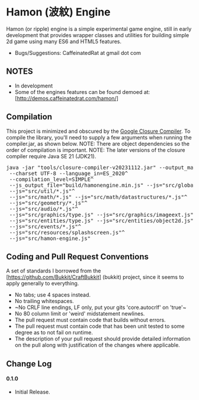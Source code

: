 Hamon (波紋) Engine 
===========

Hamon (or ripple) engine is a simple experimental game engine, still in early development that provides wrapper classes and utilities for building simple 2d game using many ES6 and HTML5 features.

* Bugs/Suggestions: CaffeinatedRat at gmail dot com

NOTES
-----------

* In development
* Some of the engines features can be found demoed at: [http://demos.caffeinatedrat.com/hamon/]

Compilation
-----------

This project is minimized and obscured by the [Google Closure Compiler](https://developers.google.com/closure/compiler/).  To compile the library, you'll need to supply a few arguments when running the compiler.jar, as shown below.  NOTE: There are object dependencies so the order of compilation is important.
NOTE: The later versions of the closure compiler require Java SE 21 (JDK21).

<pre>
java -jar "tools/closure-compiler-v20231112.jar" --output_manifest "build/manifest.MF"^
 --charset UTF-8 --language_in=ES_2020^
 --compilation_level=SIMPLE^
 --js_output_file="build/hamonengine.min.js" --js="src/global.js"^
 --js="src/util/*.js"^
 --js="src/math/*.js" --js="src/math/datastructures/*.js"^
 --js="src/geometry/*.js"^
 --js="src/audio/*.js"^
 --js="src/graphics/type.js" --js="src/graphics/imageext.js" --js="src/graphics/layer.js" --js="src/graphics/sprite.js" --js="src/graphics/animsprite.js" --js="src/graphics/spritesheet.js"^
 --js="src/entities/type.js" --js="src/entities/object2d.js" --js="src/entities/spriteObject.js" --js="src/entities/shapeObject.js" --js="src/entities/cell.js"^
 --js="src/events/*.js"^
 --js="src/resources/splashscreen.js"^
 --js="src/hamon-engine.js"
</pre>
 

Coding and Pull Request Conventions
-----------

A set of standards I borrowed from the [https://github.com/Bukkit/CraftBukkit] (bukkit) project, since it seems to apply generally to everything.

* No tabs; use 4 spaces instead.
* No trailing whitespaces.
* ~No CRLF line endings, LF only, put your gits 'core.autocrlf' on 'true'~
* No 80 column limit or 'weird' midstatement newlines.
* The pull request must contain code that builds without errors.
* The pull request must contain code that has been unit tested to some degree as to not fail on runtime.
* The description of your pull request should provide detailed information on the pull along with justification of the changes where applicable.

Change Log
-----------

#### 0.1.0

* Initial Release.
